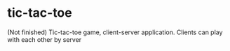 # tic-tac-toe
(Not finished) Tic-tac-toe game, client-server application. Clients can play with each other by server

